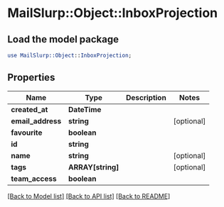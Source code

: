# MailSlurp::Object::InboxProjection

## Load the model package
```perl
use MailSlurp::Object::InboxProjection;
```

## Properties
Name | Type | Description | Notes
------------ | ------------- | ------------- | -------------
**created_at** | **DateTime** |  | 
**email_address** | **string** |  | [optional] 
**favourite** | **boolean** |  | 
**id** | **string** |  | 
**name** | **string** |  | [optional] 
**tags** | **ARRAY[string]** |  | [optional] 
**team_access** | **boolean** |  | 

[[Back to Model list]](../README#documentation-for-models) [[Back to API list]](../README#documentation-for-api-endpoints) [[Back to README]](../README)



